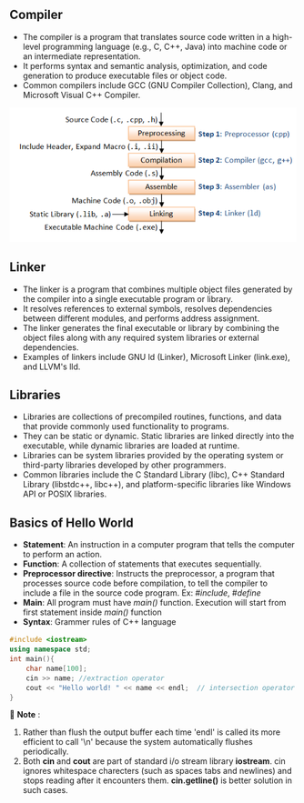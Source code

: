 ## Compiler

- The compiler is a program that translates source code written in a high-level programming language (e.g., C, C++, Java) into machine code or an intermediate representation.
- It performs syntax and semantic analysis, optimization, and code generation to produce executable files or object code.
- Common compilers include GCC (GNU Compiler Collection), Clang, and Microsoft Visual C++ Compiler.

![GCC_Compilation_Process](./assets/GCC_CompilationProcess.png)

## Linker

- The linker is a program that combines multiple object files generated by the compiler into a single executable program or library.
- It resolves references to external symbols, resolves dependencies between different modules, and performs address assignment.
- The linker generates the final executable or library by combining the object files along with any required system libraries or external dependencies.
- Examples of linkers include GNU ld (Linker), Microsoft Linker (link.exe), and LLVM's lld.

## Libraries

- Libraries are collections of precompiled routines, functions, and data that provide commonly used functionality to programs.
- They can be static or dynamic. Static libraries are linked directly into the executable, while dynamic libraries are loaded at runtime.
- Libraries can be system libraries provided by the operating system or third-party libraries developed by other programmers.
- Common libraries include the C Standard Library (libc), C++ Standard Library (libstdc++, libc++), and platform-specific libraries like Windows API or POSIX libraries.


## Basics of Hello World

- **Statement**: An instruction in a computer program that tells the computer to perform an action.
- **Function**: A collection of statements that executes sequentially.
- **Preprocessor directive**: Instructs the preprocessor, a program that processes source code before compilation, to tell the compiler to include a file in the source code program. Ex: #_include_, #_define_
- **Main**: All program must have _main()_ function. Execution will start from first statement inside _main()_ function
- **Syntax**: Grammer rules of C++ language

```cpp
#include <iostream>
using namespace std;
int main(){
    char name[100];
    cin >> name; //extraction operator
    cout << "Hello world! " << name << endl;  // intersection operator 
}
```
🚨 **Note** : 
1. Rather than flush the output buffer each time 'endl' is called its more efficient to call '\n' because the system automatically flushes periodically. 
2. Both **cin** and **cout** are part of standard i/o stream library **iostream**. cin ignores whitespace charecters (such as spaces tabs and newlines) and stops reading after it encounters them. **cin.getline()** is better solution in such cases.



